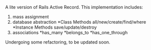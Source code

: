 A lite version of Rails Active Record.
This implementation includes:
1. mass assignment 
2. database abstraction 
  *Class Methods all/new/create/find/where
  *Instance Methods save/update/destroy
3. associations
  *has_many
  *belongs_to
  *has_one_through


Undergoing some refactoring, to be updated soon.
